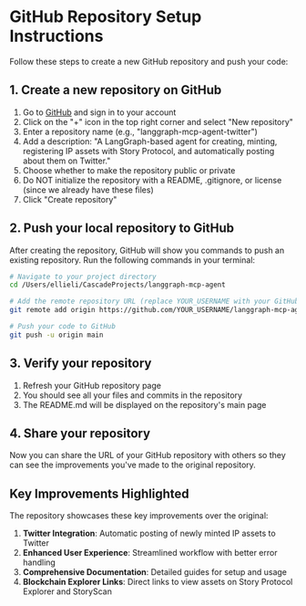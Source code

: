 # GitHub Repository Setup Instructions

Follow these steps to create a new GitHub repository and push your code:

## 1. Create a new repository on GitHub

1. Go to [GitHub](https://github.com/) and sign in to your account
2. Click on the "+" icon in the top right corner and select "New repository"
3. Enter a repository name (e.g., "langgraph-mcp-agent-twitter")
4. Add a description: "A LangGraph-based agent for creating, minting, registering IP assets with Story Protocol, and automatically posting about them on Twitter."
5. Choose whether to make the repository public or private
6. Do NOT initialize the repository with a README, .gitignore, or license (since we already have these files)
7. Click "Create repository"

## 2. Push your local repository to GitHub

After creating the repository, GitHub will show you commands to push an existing repository. Run the following commands in your terminal:

```bash
# Navigate to your project directory
cd /Users/ellieli/CascadeProjects/langgraph-mcp-agent

# Add the remote repository URL (replace YOUR_USERNAME with your GitHub username)
git remote add origin https://github.com/YOUR_USERNAME/langgraph-mcp-agent-twitter.git

# Push your code to GitHub
git push -u origin main
```

## 3. Verify your repository

1. Refresh your GitHub repository page
2. You should see all your files and commits in the repository
3. The README.md will be displayed on the repository's main page

## 4. Share your repository

Now you can share the URL of your GitHub repository with others so they can see the improvements you've made to the original repository.

## Key Improvements Highlighted

The repository showcases these key improvements over the original:

1. **Twitter Integration**: Automatic posting of newly minted IP assets to Twitter
2. **Enhanced User Experience**: Streamlined workflow with better error handling
3. **Comprehensive Documentation**: Detailed guides for setup and usage
4. **Blockchain Explorer Links**: Direct links to view assets on Story Protocol Explorer and StoryScan
